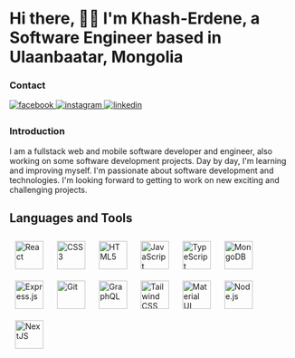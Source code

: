 # Hi there, 👋🏻 I'm Khash-Erdene, a Software Engineer based in Ulaanbaatar, Mongolia

### Contact

<a target="_blank" href="https://www.facebook.com/khasherdeneswe">
<img src=https://img.shields.io/badge/facebook-%232E87FB.svg?&style=for-the-badge&logo=facebook&logoColor=white alt=facebook style="margin-bottom: 5px;" />
</a>
<a target="_blank" href="https://instagram.com/khasherdeneld">
<img src=https://img.shields.io/badge/instagram-%23000000.svg?&style=for-the-badge&logo=instagram&logoColor=white alt=instagram style="margin-bottom: 5px;" />
</a>
<a target="_blank" href="https://linkedin.com/in/khasherdeneswe">
<img src=https://img.shields.io/badge/linkedin-%231E77B5.svg?&style=for-the-badge&logo=linkedin&logoColor=white alt=linkedin style="margin-bottom: 5px;" />
</a>

### Introduction

I am a fullstack web and mobile software developer and engineer, also working on some software development projects. Day by day, I'm learning and improving myself. I'm passionate about software development and technologies. I'm looking forward to getting to work on new exciting and challenging projects.

## Languages and Tools

<div align="left">  
<a target="_blank" href="https://reactjs.org/"><img style="margin: 10px" src="https://profilinator.rishav.dev/skills-assets/react-original-wordmark.svg" alt="React" height="50" /></a>  
<a target="_blank" href="https://www.w3schools.com/css/"><img style="margin: 10px" src="https://profilinator.rishav.dev/skills-assets/css3-original-wordmark.svg" alt="CSS3" height="50" /></a>  
<a target="_blank" href="https://en.wikipedia.org/wiki/HTML5"><img style="margin: 10px" src="https://profilinator.rishav.dev/skills-assets/html5-original-wordmark.svg" alt="HTML5" height="50" /></a>  
<a target="_blank" href="https://www.javascript.com/"><img style="margin: 10px" src="https://profilinator.rishav.dev/skills-assets/javascript-original.svg" alt="JavaScript" height="50" /></a>  
<a target="_blank" href="https://www.typescriptlang.org/"><img style="margin: 10px" src="https://profilinator.rishav.dev/skills-assets/typescript-original.svg" alt="TypeScript" height="50" /></a>  
<a target="_blank" href="https://www.mongodb.com/"><img style="margin: 10px" src="https://profilinator.rishav.dev/skills-assets/mongodb-original-wordmark.svg" alt="MongoDB" height="50" /></a>  
<a target="_blank" href="https://expressjs.com/"><img style="margin: 10px" src="https://upload.wikimedia.org/wikipedia/commons/thumb/8/88/Status_iucn_EX_icon.svg/480px-Status_iucn_EX_icon.svg.png" alt="Express.js" height="50" /></a>  
<a target="_blank" href="https://github.com/"><img style="margin: 10px" src="https://profilinator.rishav.dev/skills-assets/git-scm-icon.svg" alt="Git" height="50" /></a>  
<a target="_blank" href="https://graphql.org/"><img style="margin: 10px" src="https://profilinator.rishav.dev/skills-assets/graphql.png" alt="GraphQL" height="50" /></a>  
<a target="_blank" href="https://www.tailwindcss.com/"><img style="margin: 10px" src="https://profilinator.rishav.dev/skills-assets/tailwindcss.svg" alt="Tailwind CSS" height="50" /></a>  
<a target="_blank" href="https://mui.com/"><img style="margin: 10px" src="https://profilinator.rishav.dev/skills-assets/mui.png" alt="Material UI" height="50" /></a>  
<a target="_blank" href="https://nodejs.org/"><img style="margin: 10px" src="https://profilinator.rishav.dev/skills-assets/nodejs-original-wordmark.svg" alt="Node.js" height="50" /></a>  
<a target="_blank" href="https://nextjs.org/" rel="noopener">
    <img style="margin: 10px" src="https://profilinator.rishav.dev/skills-assets/nextjs.png" alt="NextJS" height="50" />
</a>
